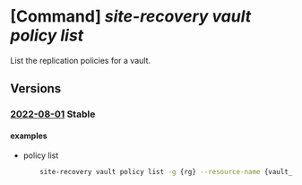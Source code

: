 # [Command] _site-recovery vault policy list_

List the replication policies for a vault.

## Versions

### [2022-08-01](/Resources/mgmt-plane/L3N1YnNjcmlwdGlvbnMve30vcmVzb3VyY2Vncm91cHMve30vcHJvdmlkZXJzL21pY3Jvc29mdC5yZWNvdmVyeXNlcnZpY2VzL3ZhdWx0cy97fS9yZXBsaWNhdGlvbnBvbGljaWVz/2022-08-01.xml) **Stable**

<!-- mgmt-plane /subscriptions/{}/resourcegroups/{}/providers/microsoft.recoveryservices/vaults/{}/replicationpolicies 2022-08-01 -->

#### examples

- policy list
    ```bash
        site-recovery vault policy list -g {rg} --resource-name {vault_name}
    ```
